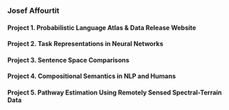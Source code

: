 ### Josef Affourtit

#### Project 1. Probabilistic Language Atlas & Data Release Website

#### Project 2. Task Representations in Neural Networks

#### Project 3. Sentence Space Comparisons

#### Project 4. Compositional Semantics in NLP and Humans

#### Project 5. Pathway Estimation Using Remotely Sensed Spectral-Terrain Data
